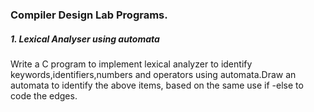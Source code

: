 ### Compiler Design Lab Programs.

##### 1. Lexical Analyser using automata
Write a  C program to implement lexical analyzer to identify keywords,identifiers,numbers and operators using automata.Draw an automata to identify the above items, based on the same use if -else to code the edges.
